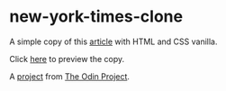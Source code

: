# new-york-times-clone

A simple copy of this [article](https://www.nytimes.com/2014/03/18/science/space/detection-of-waves-in-space-buttresses-landmark-theory-of-big-bang.html?_r=0) with HTML and CSS vanilla.

Click [here](https://lopezaxel.github.io/new-york-times-clone/) to preview the copy.

A [project](https://www.theodinproject.com/lessons/positioning-and-floating-elements) from [The Odin Project](https://www.theodinproject.com).

